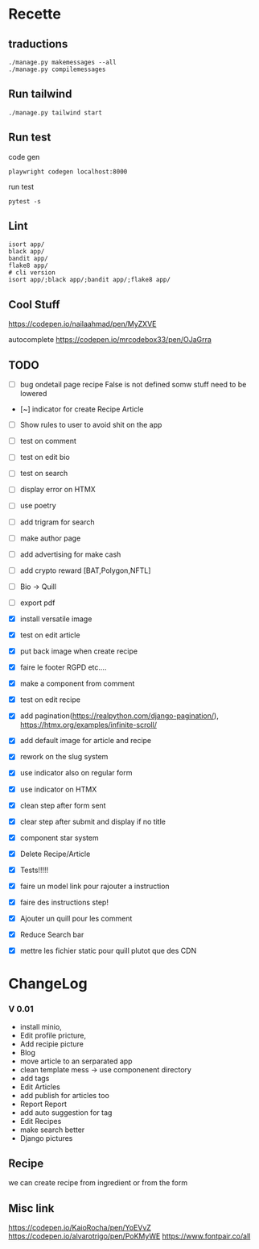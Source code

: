 # Recette


## traductions
```
./manage.py makemessages --all
./manage.py compilemessages
```
## Run tailwind
```
./manage.py tailwind start
```
## Run test
code gen
```
playwright codegen localhost:8000
```
run test
```
pytest -s
```


## Lint
```
isort app/
black app/
bandit app/
flake8 app/
# cli version
isort app/;black app/;bandit app/;flake8 app/
```


## Cool Stuff
https://codepen.io/nailaahmad/pen/MyZXVE

autocomplete
https://codepen.io/mrcodebox33/pen/OJaGrra



## TODO 
 - [ ] bug ondetail page recipe False is not defined somw stuff need to be lowered
 - [~] indicator for create Recipe Article
 - [ ] Show rules to user to avoid shit on the app
 - [ ] test on comment
 - [ ] test on edit bio
 - [ ] test on search
 - [ ] display error on HTMX
 - [ ] use poetry
 - [ ] add trigram for search
 - [ ] make author page
 - [ ] add advertising for make cash
 - [ ] add crypto reward [BAT,Polygon,NFTL]
 - [ ] Bio -> Quill
 - [ ] export pdf
 
 - [x] install versatile image
 - [x] test on edit article
 - [x] put back image when create recipe
 - [x] faire le footer RGPD etc.... 
 - [x] make a component from comment
 - [x] test on edit recipe
 - [x] add pagination(https://realpython.com/django-pagination/), https://htmx.org/examples/infinite-scroll/
 - [x] add default image for article and recipe
 - [x] rework on the slug system
 - [x] use indicator also on regular form
 - [x] use indicator on HTMX
 - [x] clean step after form sent
 - [x] clear step after submit and display if no title
 - [x] component star system
 - [x] Delete Recipe/Article
 - [x] Tests!!!!!
 - [x] faire un model link pour rajouter a instruction
 - [x] faire des instructions step!
 - [x] Ajouter un quill pour les comment
 - [x] Reduce Search bar
 - [x] mettre les fichier static pour quill plutot que des CDN


# ChangeLog
### V 0.01
  
 - install minio, 
 - Edit profile pricture, 
 - Add recipie picture
 - Blog
 - move article to an serparated app
 - clean template mess -> use componenent directory
 - add tags
 - Edit Articles
 - add publish for articles too
 - Report Report
 - add auto suggestion for tag
 - Edit Recipes
 - make search better
 - Django pictures

## Recipe 

 we can create recipe from ingredient or from the form


 ## Misc link
 https://codepen.io/KaioRocha/pen/YoEVvZ
 https://codepen.io/alvarotrigo/pen/PoKMyWE
 https://www.fontpair.co/all
